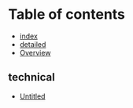 # Table of contents

* [index](README.md)
* [detailed](detailed.md)
* [Overview](untitled.md)

## technical

* [Untitled](technical/untitled.md)

